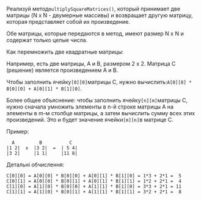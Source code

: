 Реализуй метод`multiplySquareMatrices()`, который принимает две матрицы (N x N - двумерные массивы)
и возвращает другую матрицу, которая представляет собой их произведение.

Обе матрицы, которые передаются в метод, имеют размер N x N и содержат только целые числа.

Как перемножить две квадратные матрицы:

Например, есть две матрицы, A и B, размером 2 x 2. Матрица C (решение) является произведением A и
B.

Чтобы заполнить ячейку`[0][0]`матрицы C, нужно вычислить:`A[0][0] * B[0][0] + A[0][1] * B[1][0]`.

Более общее объяснение: чтобы заполнить ячейку`[n][m]`матрицы C, нужно сначала умножить элементы в
n-й строке матрицы A на элементы в m-м столбце матрицы, а затем вычислить сумму всех этих
произведений. Это и будет значение ячейки`[m][n]`в матрице C.

Пример:

```
  A         B          C
|1 2|  x  |3 2|  =  | 5 4|
|3 2|     |1 1|     |11 8|
```

Детальні обчислення:

```
C[0][0] = A[0][0] * B[0][0] + A[0][1] * B[1][0] = 1*3 + 2*1 =  5
C[0][1] = A[0][0] * B[0][1] + A[0][1] * B[1][1] = 1*2 + 2*1 =  4
C[1][0] = A[1][0] * B[0][0] + A[1][1] * B[1][0] = 3*3 + 2*1 = 11
C[1][1] = A[1][0] * B[0][1] + A[1][1] * B[1][1] = 3*2 + 2*1 =  8
```